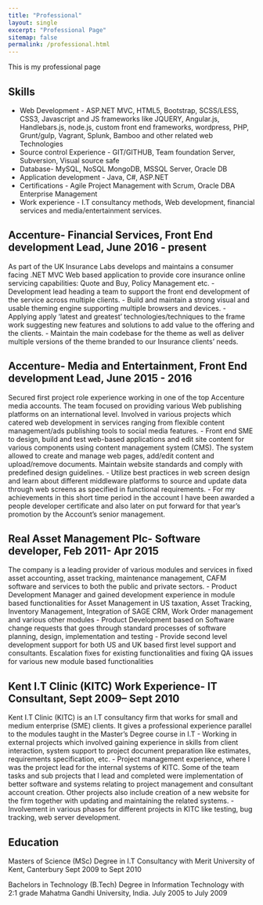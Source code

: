 ```yaml
---
title: "Professional"
layout: single
excerpt: "Professional Page"
sitemap: false
permalink: /professional.html
---
```


This is my professional page

<h2>Skills</h2>
<ul>
  <li>Web Development - ASP.NET MVC, HTML5, Bootstrap, SCSS/LESS, CSS3, Javascript and JS frameworks like  JQUERY, Angular.js, Handlebars.js, node.js, custom front end frameworks, wordpress, PHP, Grunt/gulp, Vagrant, Splunk, Bamboo and other related web Technologies</li>
  <li>Source control Experience - GIT/GITHUB, Team foundation Server, Subversion, Visual source safe</li>
  <li>Database- MySQL, NoSQL MongoDB, MSSQL Server, Oracle DB</li> 
  <li>Application development - Java, C#, ASP.NET</li>
  <li>Certifications - Agile Project Management with Scrum, Oracle DBA Enterprise Management</li>
  <li>Work experience - I.T consultancy methods, Web development, financial services and media/entertainment services.</li>
</ul>
<h2>Accenture- Financial Services, Front End development Lead, June 2016 - present</h2>
<p>
As part of the UK Insurance Labs develops and maintains a consumer facing .NET MVC Web based application to provide core insurance online servicing capabilities: Quote and Buy, Policy Management etc. 
- Development lead heading a team to support the front end development of the service across multiple clients. 
- Build and maintain a strong visual and usable theming engine supporting multiple browsers and devices.
- Applying apply ‘latest and greatest’ technologies/techniques to the frame work suggesting new features and solutions to add value to the offering and the clients. 
- Maintain the main codebase for the theme as well as deliver multiple versions of the theme branded to our Insurance clients’ needs.
</p>
<h2>Accenture- Media and Entertainment, Front End development Lead, June 2015 - 2016</h2>
<p>
Secured first project role experience working in one of the top Accenture media accounts. The team focused on providing various Web publishing platforms on an international level. Involved in various projects which catered web development in services ranging from flexible content management/ads publishing tools to social media features. 
- Front end SME to design, build and test web-based applications and edit site content for various components using content management system (CMS). The system allowed to create and manage web pages, add/edit content and upload/remove documents. 
Maintain website standards and comply with predefined design guidelines. 
- Utilize best practices in web screen design and learn about different middleware platforms to source and update data through web screens as specified in functional requirements. 
- For my achievements in this short time period in the account I have been awarded a people developer certificate and also later on put forward for that year’s promotion by the Account’s senior management.
</p>
<h2>Real Asset Management Plc- Software developer, Feb 2011- Apr 2015 </h2>
<p>
The company is a leading provider of various modules and services in fixed asset accounting, asset tracking, maintenance management, CAFM software and services to both the public and private sectors.
- Product Development Manager and gained development experience in module based functionalities for Asset Management in US taxation, Asset Tracking, Inventory Management, Integration of SAGE CRM, Work Order management and various other modules
- Product Development based on Software change requests that goes through standard processes of software planning, design, implementation and testing
- Provide second level development support for both US and UK based first level support and consultants. Escalation fixes for existing functionalities and fixing QA issues for various new module based functionalities
</p>
<h2>Kent I.T Clinic (KITC) Work Experience- IT Consultant, Sept 2009– Sept 2010</h2>
<p>
Kent I.T Clinic (KITC) is an I.T consultancy firm that works for small and medium enterprise (SME) clients. It gives a professional experience parallel to the modules taught in the Master’s Degree course in I.T 
- Working in external projects which involved gaining experience in skills from client interaction, system support to project document preparation like estimates, requirements specification, etc.
- Project management experience, where I was the project lead for the internal systems of KITC. Some of the team tasks and sub projects that I lead and completed were implementation of better software and systems relating to project management and consultant account creation. Other projects also include creation of a new website for the firm together with updating and maintaining the related systems.
- Involvement in various phases for different projects in KITC like testing, bug tracking, web server development. 
</p>

<h2>Education</h2>
<p>
  Masters of Science (MSc) Degree in I.T Consultancy with Merit 
	University of Kent, Canterbury
	Sept 2009 to Sept 2010
</p>
<p>
  Bachelors in Technology (B.Tech) Degree in Information Technology with 2:1 grade
	Mahatma Gandhi University, India. 
	July 2005 to July 2009
</p>

<script type="text/javascript">
  var GOOG_FIXURL_LANG = 'en';
  var GOOG_FIXURL_SITE = '{{ site.url }}'
</script>
<script type="text/javascript"
  src="//linkhelp.clients.google.com/tbproxy/lh/wm/fixurl.js">
</script>
